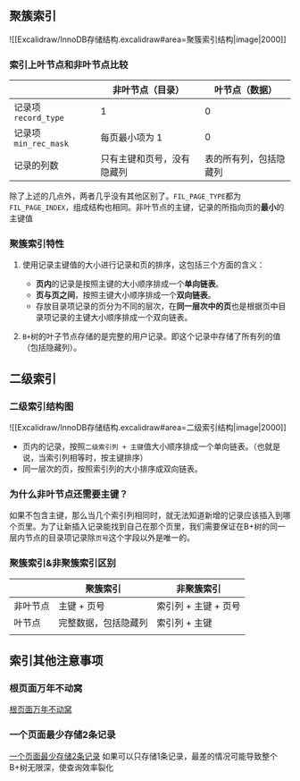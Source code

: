 ## 聚簇索引
![[Excalidraw/InnoDB存储结构.excalidraw#area=聚簇索引结构|image|2000]]


### 索引上叶节点和非叶节点比较

|                    | 非叶节点（目录）      | 叶节点（数据）     |
| ------------------ | ------------- | ----------- |
| 记录项 `record_type`  | 1             | 0           |
| 记录项 `min_rec_mask` | 每页最小项为 1      | 0           |
| 记录的列数              | 只有主键和页号，没有隐藏列 | 表的所有列，包括隐藏列 |
除了上述的几点外，两者几乎没有其他区别了。`FIL_PAGE_TYPE`都为`FIL_PAGE_INDEX`，组成结构也相同。非叶节点的主键，记录的所指向页的**最小**的主键值


### 聚簇索引特性
1. 使用记录主键值的大小进行记录和页的排序，这包括三个方面的含义：
    - **页内**的记录是按照主键的大小顺序排成一个**单向链表**。
    - **页与页之间**，按照主键大小顺序排成一个**双向链表**。
    - 存放目录项记录的页分为不同的层次，在**同一层次中的页**也是根据页中目录项记录的主键大小顺序排成一个双向链表。
        
2. `B+`树的叶子节点存储的是完整的用户记录。即这个记录中存储了所有列的值（包括隐藏列）。


## 二级索引
### 二级索引结构图
![[Excalidraw/InnoDB存储结构.excalidraw#area=二级索引结构|image|2000]]

- 页内的记录，按照`二级索引列 + 主键`值大小顺序排成一个单向链表。（也就是说，当索引列相等时，按主键排序）
- 同一层次的页，按照索引列的大小排序成双向链表。

### 为什么非叶节点还需要主键？
如果不包含主键，那么当几个索引列相同时，就无法知道新增的记录应该插入到哪个页里。为了让新插入记录能找到自己在那个页里，我们需要保证在B+树的同一层内节点的目录项记录除`页号`这个字段以外是唯一的。


### 聚簇索引&非聚簇索引区别

|      | 聚簇索引       | 非聚簇索引         |
| ---- | ---------- | ------------- |
| 非叶节点 | 主键 + 页号    | 索引列 + 主键 + 页号 |
| 叶节点  | 完整数据，包括隐藏列 | 索引列 + 主键      |
|      |            |               |

## 索引其他注意事项
### 根页面万年不动窝
[根页面万年不动窝](https://github.com/Relph1119/mysql-learning-notes/blob/master/docs/mysql/06-%E5%BF%AB%E9%80%9F%E6%9F%A5%E8%AF%A2%E7%9A%84%E7%A7%98%E7%B1%8D-B%2B%E6%A0%91%E7%B4%A2%E5%BC%95.md#%E6%A0%B9%E9%A1%B5%E9%9D%A2%E4%B8%87%E5%B9%B4%E4%B8%8D%E5%8A%A8%E7%AA%9D)


### 一个页面最少存储2条记录
[一个页面最少存储2条记录](https://github.com/Relph1119/mysql-learning-notes/blob/master/docs/mysql/06-%E5%BF%AB%E9%80%9F%E6%9F%A5%E8%AF%A2%E7%9A%84%E7%A7%98%E7%B1%8D-B%2B%E6%A0%91%E7%B4%A2%E5%BC%95.md#%E4%B8%80%E4%B8%AA%E9%A1%B5%E9%9D%A2%E6%9C%80%E5%B0%91%E5%AD%98%E5%82%A82%E6%9D%A1%E8%AE%B0%E5%BD%95)
如果可以只存储1条记录，最差的情况可能导致整个B+树无限深，使查询效率裂化


